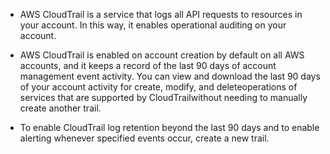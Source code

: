 * AWS CloudTrail is a service that logs all API requests to resources in your account. In this way, it enables operational auditing on your account.

* AWS CloudTrail is enabled on account creation by default on all AWS accounts, and it keeps a record of the last 90 days of account management event activity. You can view and download the last 90 days of your account activity for create, modify, and deleteoperations of services that are supported by CloudTrailwithout needing to manually create another trail. 

* To enable CloudTrail log retention beyond the last 90 days and to enable alerting whenever specified events occur, create a new trail.
